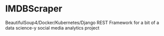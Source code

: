 # IMDBScraper
BeautifulSoup4/Docker/Kubernetes/Django REST Framework for a bit of a data science-y social media analytics project
